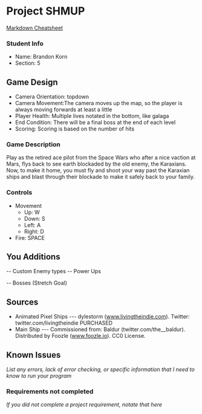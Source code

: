 # Project SHMUP

[Markdown Cheatsheet](https://github.com/adam-p/markdown-here/wiki/Markdown-Here-Cheatsheet)

### Student Info

-   Name: Brandon Korn
-   Section: 5

## Game Design

-   Camera Orientation: topdown
-   Camera Movement:The camera moves up the map, so the player is always moving forwards at least a little
-   Player Health: Multiple lives notated in the bottom, like galaga 
-   End Condition: There will be a final boss at the end of each level
-   Scoring: Scoring is based on the number of hits

### Game Description

Play as the retired ace pilot from the Space Wars who after a nice vaction at Mars, flys back to see earth blockaded by the old enemy, the Karaxians. Now, to make it home, you must fly and shoot your way past the Karaxian ships and blast through their blockade to make it safely back to your family. 

### Controls

-   Movement
    -   Up: W
    -   Down: S
    -   Left: A
    -   Right: D
-   Fire: SPACE

## You Additions

 -- Custom Enemy types
 -- Power Ups
 
 -- Bosses (Stretch Goal)

## Sources

* Animated Pixel Ships --- dylestorm (www.livingtheindie.com). Twitter: twitter.com/livingtheindie  PURCHASED 
* Main Ship --- Commissioned from: Baldur (twitter.com/the__baldur).  Distributed by Foozle (www.foozle.io).   CC0 License.

## Known Issues

_List any errors, lack of error checking, or specific information that I need to know to run your program_

### Requirements not completed

_If you did not complete a project requirement, notate that here_

